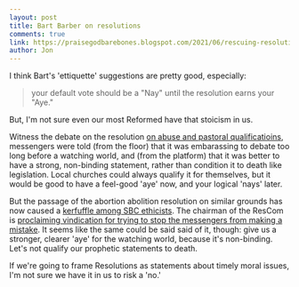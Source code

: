 ```yaml
---
layout: post
title: Bart Barber on resolutions 
comments: true
link: https://praisegodbarebones.blogspot.com/2021/06/rescuing-resolutions.html
author: Jon
---
```


I think Bart's 'ettiquette' suggestions are pretty good, especially:
> your default vote should be a "Nay" until the resolution earns your "Aye."

But, I'm not sure even our most Reformed have that stoicism in us. 

Witness the debate on the resolution [on abuse and pastoral qualificatioins](https://www.sbc.net/resource-library/resolutions/on-abuse-and-pastoral-qualifications/), messengers were told (from the floor) that it was embarassing to debate too long before a watching world, and (from the platform) that it was better to have a strong, non-binding statement, rather than condition it to death like legislation.  Local churches could always qualify it for themselves, but it would be good to have a feel-good 'aye' now, and your logical 'nays' later. 

But the passage of the abortion abolition resolution on similar grounds has now caused a [kerfuffle among SBC ethicists](https://www.thepublicdiscourse.com/2021/06/76465/). The chairman of the ResCom is [proclaiming vindication for trying to stop the messengers from making a mistake](https://twitter.com/drjamesmerritt/status/1407685109973651459).  It seems like the same could be said said of it, though: give us a stronger, clearer 'aye' for the watching world, because it's non-binding. Let's not qualify our prophetic statements to death. 

If we're going to frame Resolutions as statements about timely moral issues, I'm not sure we have it in us to risk a 'no.' 